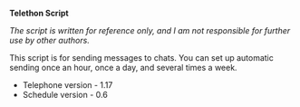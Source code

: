 **Telethon Script**

_The script is written for reference only, 
and I am not responsible for further use by other authors._

This script is for sending messages to chats. 
You can set up automatic sending once an hour, once a day, and several times a week.

* Telephone version - 1.17
* Schedule version - 0.6
